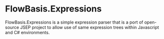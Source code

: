 ﻿# FlowBasis.Expressions

FlowBasis.Expressions is a simple expression parser that is a port of open-source JSEP project
to allow use of same expression trees within Javascript and C# environments.